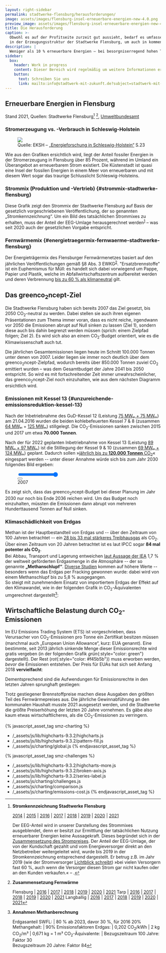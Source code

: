 ```yaml
---
layout: right-sidebar
permalink: stadtwerke-flensburg/herausforderungen/
image: assets/images/flensburg-insel-erneuerbare-energien-new-4.0.png
preview_image: assets/images/flensburg-insel-erneuerbare-energien-new-4.0.png
title: Die Herausforderung
caption: >-
  Obwohl es auf der Profitseite zurzeit gut aussieht, bedarf es umfassender Umbauten
  in der Erzeugungsstruktur der Stadtwerke Flensburg, um auch in kommenden Jahrzehnten solide aufgestellt zu sein.
description: |
  Weniger als 10 % erneuerbare Energien – bei besorgniserregend hohen Treibhausgasemissionen. Dies hat auch wirtschaftliche Implikationen.
sidebar:
  box:
    header: Work in progress
    content: Dieser Bereich wird regelmäßig um weitere Informationen ergänzt. Falls Sie noch offene Fragen haben, schauen Sie morgen doch noch einmal vorbei oder wenden sich direkt an uns.
    button:
      text: Schreiben Sie uns
      link: mailto:info@stadtwerk-mit-zukunft.de?subject=stadtwerk-mit-zukunft.de
---
```


## Erneuerbare Energien in Flensburg

<figure class="chart" id="erneuerbare-energien-in-flensburg-chart">
</figure>

Stand 2021, Quellen: Stadtwerke Flensburg[^2] [^3], [Umweltbundesamt](https://web.archive.org/web/20220717205944/https://www.umweltbundesamt.de/sites/default/files/medien/372/bilder/anteil_ee_in_den_sektoren_03-2022.png)

### Stromerzeugung vs. -Verbrauch in Schleswig-Holstein

<figure class="image left" id="flensburg-insel-ee">
  <img src="{{ "assets/images/flensburg-insel-erneuerbare-energien-new-4.0.png" | relative_url }}">
  <figcaption>
    Quelle: EKSH – <a href="https://web.archive.org/web/20210531123425/https://dokumente.stadtwerk-mit-zukunft.de/studien/2018-3%20Broschuere_Energieforschung_EKSH.pdf">„Energieforschung in Schleswig-Holstein“</a> S.23
  </figcaption>
</figure>

Wie aus den Grafiken ersichtlich wird, liegt der Anteil fossiler Energien in der Stromerzeugung in Flensburg über 85 Prozent, während im Umland ein Überangebot an erneuerbarem Strom existiert. Die Küstenstadt ist quasi eine Insel der fossilen Energien in einem Meer von erneuerbaren und mit diesem Wert sogar das traurige Schlusslicht Schleswig-Holsteins. 

### Strommix (Produktion und -Vertrieb) {#strommix-stadtwerke-flensburg}

<div class="row">
  <figure class="col-8 col-12-wide">
    <div id="strom-produktion-und-vertrieb-stadtwerke-flensburg"></div>
  </figure>
  <div class="col-4 col-12-wide">
    <p>
Diese Grafik zeigt den Strommix der Stadtwerke Flensburg auf Basis der gesetzlich vorgeschriebenen Veröffentlichung, der so genannten „Stromkennzeichnung“. Um ein Bild des tatsächlichen Strommixes zu erhalten, muss der Anteil der EEG-Umlage herausgerechnet werden<sup><a href="#fn:2">1</a></sup> – was seit 2020 auch der gesetzlichen Vorgabe entspricht.
    </p>
  </div>
</div>

### Fernwärmemix {#energietraegermix-fernwaerme-stadtwerke-flensburg}

<div class="row">
  <figure class="col-8 col-12-wide">
    <div id="fernwaermemix-stadtwerke-flensburg"></div>
  </figure>
  <div class="col-4 col-12-wide">
    <p>
      Der Energieträgermix des Flensburger Fernwärmenetzes basiert auf den jährlichen Veröffentlichungen gemäß §8 Abs. 3 EWKG<sup><a href="#fn:3">2</a></sup>. "Ersatzbrennstoffe" ist ein Euphemismus für Müll: es handelt sich dabei vorwiegend um Pappe, Papier und Plastik, welche im Abfallwirtschaftszentrum aufbereitet werden und deren Verbrennung <a href="https://web.archive.org/web/20210301122409/https://www.stadtwerke-flensburg.de/unternehmen/umwelt/greenco2ncept/#c309">bis zu 60 % als klimaneutral</a> gilt.
    </p>
  </div>
</div>

## Das greenco<sub>2</sub>ncept-Ziel

Die Stadtwerke Flensburg haben sich bereits 2007 das Ziel gesetzt, bis 2050 CO<sub>2</sub>-neutral zu werden. Dabei stellen sie auch ihren eigenen Präsentationen zum Thema immer voran, dass es nicht reiche, irgendwann vor 2050 die Emissionen abrupt auf Null sinken zu lassen (Ziel 1), sondern diese auch bis dahin begrenzt werden müssen (sprich: einem Zielpfad folgen; Ziel 2). Es wird sich also an einem CO<sub>2</sub>-Budget orientiert, wie es die Klimawissenschaft auch tut.

<div class="row">
<div class="col-7 col-12-wide">
    <div id="co2-emissionen-der-stadtwerke-flensburg"></div>
</div>
  <div class="col-5 col-12-wide">
    <p>
Die jährlichen Gesamtemissionen liegen heute im Schnitt 100.000 Tonnen unter denen von 2007. Leider liegen sie immer noch deutlich über dem greenco<sub>2</sub>ncept-Zielpfad, wodurch bereits über 850.000 Tonnen zuviel CO<sub>2</sub> emittiert wurden – was dem Gesamtbudget der Jahre 2041 bis 2050 entspricht. So wird es mit fortschreitender Zeit immer unwahrscheinlicher, das greenco<sub>2</sub>ncept-Ziel noch einzuhalten, wie aus dem nächsten Diagramm ersichtlich wird.
    </p>
  </div>
</div>

### Emissionen mit Kessel 13 {#unzureichende-emissionsreduktion-kessel-13}

Nach der Inbetriebnahme des GuD-Kessel 12 (Leistung [75 MWₑₗ + 75 MWₜₕ][swfl-kessel-12-web]) am 21.04.2016 wurden die beiden kohlebefeuerten Kessel 7 & 8 (zusammen [64 MWₑₗ][ebc-kessel78-mwel] + [125 MWₜₕ][swfl-kessel12-poster]) stillgelegt. Die CO<sub>2</sub>-Emissionen sanken zwischen 2015 und 2017 um etwa **70.000 Tonnen**.

Nach der für 2022 geplanten Inbetriebnahme von Kessel 13 (Leistung [89 MWₑₗ + 97 MWₜₕ][swfl-kessel-13-web]) ist die Stilllegung der Kessel 9 & 10 (zusammen [69 MWₑₗ + 124 MWₜₕ][uba-kkw]) geplant. Dadurch sollen »[jährlich bis zu **120.000 Tonnen** CO<sub>2</sub>][swfl-kessel-13-web]« eingespart werden -- unter dieser Annahme würde sich bis zum Jahr 2030 folgendes Bild ergeben:

<figure class=chart>
    <div id="co2-emissionen-der-stadtwerke-flensburg-bis-2030"></div>
    <div id="play-controls" class="row">
      <div class="col-7"><input id="play-range" type="range" value="23" min="0" max="23"></div>
      <div class="col-4"><button id="play-pause-button" class="fa fa-play" title="play"></button></div>
      <div class="col-1"><output id="play-output" for="play-range" name="year" class="col-2">2007</output></div>
    </div>
</figure>

Es zeigt sich, dass das greenco<sub>2</sub>ncept-Budget bei dieser Planung im Jahr 2030 nur noch bis Ende 2036 reichen wird. Um das Budget noch einzuhalten, müssten die Emissionen dann abrupt von mehreren Hunderttausend Tonnen auf Null sinken.

### Klimaschädlichkeit von Erdgas

Methan ist der Hauptbestandteil von Erdgas und -- über den Zeitraum von 100 Jahren betrachtet -- ein [28 bis 33 mal stärkeres Treibhausgas][gas-gwp] als CO<sub>2</sub>. Über einen Zeitraum von 20 Jahren betrachtet ist es laut IPCC sogar **84 mal potenter als CO<sub>2</sub>**.  
Bei Abbau, Transport und Lagerung entweichen [laut Aussage der IEA][iea-slip] 1,7 % der weltweit geförderten Erdgasmenge in die Atmosphäre -- der so genannte **„Methanschlupf“**. [Diverse Studien][slip-comparison] kommen auf höhere Werte -- besonders wenn das Erdgas per Fracking gewonnen wurde: dabei wird von einem Methanschlupf bis zu 5,8 % ausgegangen.  
So steigt mit zunehmendem Einsatz von importiertem Erdgas der Effekt auf den Klimawandel, wie in der folgenden Grafik in CO<sub>2</sub>-Äquivalenten umgerechnet dargestellt[^1]:

<figure class=chart id="diagramm-klimaschaedlichkeit-methan">
</figure>

## Wirtschaftliche Belastung durch CO<sub>2</sub>-Emissionen

Im EU Emissions Trading System (ETS) ist vorgeschrieben, dass Verursacher von CO<sub>2</sub>-Emissionen pro Tonne ein Zertifikat besitzen müssen (manchmal auch „European Union Allowance“, kurz: EUA genannt). Eine bestimmte, seit 2013 jährlich sinkende Menge dieser Emissionsrechte wird gratis vergeben (in der folgenden Grafik *grün*{:style="color: green"} dargestellt). Der Rest (*rot*{:style="color: #f45b5b"}) muss erworben werden, *bevor* die Emissionen entstehen. Der Preis für EUAs hat sich seit Anfang 2018 **vervielfacht**:

<figure class=chart>
    <div id="entwicklung-co2-zertifikatspreise"></div>
</figure>

Dementsprechend sind die Aufwendungen für Emissionsrechte in den letzten Jahren sprunghaft gestiegen:

<figure class=chart id="aufwendungen-fuer-emissionsrechte"></figure>

Trotz gestiegener Brennstoffpreise machen diese Ausgaben den größten Teil des Fernwärmepreises aus. Die jährliche Gewinnabführung an den kommunalen Haushalt musste 2021 ausgesetzt werden, und die Stadtwerke die größte Preiserhöhung der letzten 20 Jahre vornehmen. Es gäbe also kaum etwas wirtschaftlicheres, als die CO<sub>2</sub>-Emissionen zu verringern.

[^1]: 
    **Annahmen Methanberechnung**

    Erdgasanteil SWFL: | 80 % ab 2023, davor 30 %, für 2016 20% 
    Methangehalt: | 90%
    Emissionsfaktoren Erdgas: | 0,202 CO<sub>2</sub>/kWh \| 2 kg CO<sub>2</sub>/m³ \| 0,671 kg = 1 m³ 
    CO<sub>2</sub>-Äquivalente: | Bezugszeitraum 100 Jahre: Faktor 30<br> Bezugszeitraum 20 Jahre: Faktor 84

[^2]:
    **Stromkennzeichnung Stadtwerke Flensburg**

    [2014][Mix-2014] | [2015][Mix-2015] | [2016][Mix-2016] | [2017][Mix-2017] | [2018][Mix-2018] | [2019][Mix-2019] | [2020][Mix-2020] | [2021][Mix-2021]

    Der EEG-Anteil wird in unserer Darstellung des Strommixes ausgeblendet, denn er besitzt zur Ermittlung der tatsächlichen Nutzung erneuerbarer Energien keine Aussagekraft. Dieses begründet sich in der [Zusammensetzung des Strompreises](https://strom-report.de/medien/strompreiszusammensetzung-2019.png). Der Anteil der EEG-Umlage, der von der Kundschaft gezahlt und vom Energieversorger direkt an den Netzbetreiber weitergeleitet wird, wurde bis 2019 in der Stromkennzeichnung entsprechend dargestellt. Er betrug z.B. im Jahr 2019 (wie der Stromversorger [Lichtblick schreibt](https://web.archive.org/web/20210531224339/https://www.lichtblick.de/oekostrom/stromkennzeichnung)) »bei vielen Versorgern fast 60 %, auch wenn die Versorger diesen Strom gar nicht kaufen oder an den Kunden verkaufen.« – .

[^3]:
    **Zusammensetzung Fernwärme**  

    Flensburg  | [2016][FW-FL-2016] | [2017][FW-FL-2017] | [2018][FW-FL-2018] | [2019][FW-FL-2019] | [2020][FW-FL-2020] | [2021][FW-FL-2021]
    Tarp       | [2016][FW-T-2016]  | [2017][FW-T-2017]  | [2018][FW-T-2018]  | [2019][FW-T-2019]  | [2020][FW-T-2020]  | [2021][FW-T-2021]
    Langballig | [2016][FW-LB-2016] | [2017][FW-LB-2017] | [2018][FW-LB-2018] | [2019][FW-LB-2019] | [2020][FW-LB-2020] | [2021][FW-LB-2021]

  [ndr-kessel-13]: https://web.archive.org/web/20190423101117/https://www.ndr.de/nachrichten/schleswig-holstein/Flensburger-Meilenstein-auf-dem-Weg-zum-Kohleausstieg,gaskraftwerk140.html
  [swfl-kessel-12-web]: https://web.archive.org/web/20191230235758/https://www.stadtwerke-flensburg.de/unternehmen/umwelt/kessel-12/zusaetzliche-informationen/
  [ebc-kessel78-mwel]: https://d3ihh3ce7usp68.cloudfront.net/wp-content/uploads/2020/04/2020-04-21_Europe_Beyond_Coal-European_Coal_Database_hc.xlsx
  [swfl-kessel12-poster]: https://www.stadtwerke-flensburg.de/fileadmin/user_upload/pdf/kessel12/faltplakat-kessel-12.pdf
  [uba-kkw]: https://www.umweltbundesamt.de/sites/default/files/medien/1410/publikationen/171207_uba_hg_braunsteinkohle_bf.pdf "Umweltbundesamt: Daten und Fakten zu Braun- und  Steinkohlen, Seite 48"
  [swfl-kessel-13-web]: https://www.stadtwerke-flensburg.de/unternehmen/umwelt/kessel-13/
  [ise-2018-sgk-ee]: https://www.ise.fraunhofer.de/content/dam/ise/de/documents/publications/studies/DE2018_ISE_Studie_Stromgestehungskosten_Erneuerbare_Energien.pdf

  [gas-gwp]: https://de.wikipedia.org/wiki/Methan#Treibhausgas
  [gas-gwp-84-ipcc]: http://www.climatechange2013.org/images/report/WG1AR5_Chapter08_FINAL.pdf
  [iea-slip]: https://www.deutschlandfunk.de/methanverluste-lecks-in-der-oel-und-gasindustrie.676.de.html?dram:article_id=402450
  [slip-comparison]: https://www.psehealthyenergy.org/wp-content/uploads/2017/05/Howarth_Ingraffea_-_4th_Anniversary_lecture_at_Cornell_University_-_April_14_2015-1.pdf

  [FW-FL-2016]: https://web.archive.org/web/20210531112141/https://dokumente.stadtwerk-mit-zukunft.de/stadtwerke-flensburg/fernwaerme/EWKG-Angaben-Flensburg-2016.pdf
  [FW-FL-2017]: https://web.archive.org/web/20210531110926/https://www.stadtwerke-flensburg.de/fileadmin/user_upload/pdf/fernwaerme/Flensburg/EWKG-Angaben-Flensburg-2017.pdf
  [FW-FL-2018]: https://web.archive.org/web/20210531110800/https://www.stadtwerke-flensburg.de/fileadmin/user_upload/pdf/fernwaerme/Flensburg/EWKG-Angaben-Flensburg-2018.pdf
  [FW-FL-2019]: https://web.archive.org/web/20210531111033/https://www.stadtwerke-flensburg.de/fileadmin/user_upload/pdf/fernwaerme/Flensburg/EWKG-Angaben-Flensburg-2019.pdf
  [FW-FL-2020]: https://web.archive.org/save/https://www.stadtwerke-flensburg.de/fileadmin/user_upload/pdf/fernwaerme/Flensburg/EWKG-Angaben-Flensburg-2020.pdf
  [FW-FL-2021]: https://web.archive.org/web/20220717211438/https://www.stadtwerke-flensburg.de/fileadmin/user_upload/PDFs/1.2_Service/1.2.7_Downloads/Fernwaerme/EWKG-Angaben-Flensburg-2021.pdf
  [FW-LB-2016]: https://web.archive.org/web/20210531112345/https://dokumente.stadtwerk-mit-zukunft.de/stadtwerke-flensburg/fernwaerme/EWKG-Angaben-Langballig-2016.pdf
  [FW-LB-2017]: https://web.archive.org/web/20210531111820/https://www.stadtwerke-flensburg.de/fileadmin/user_upload/pdf/fernwaerme/Langballig/EWKG-Angaben-Langballig-2017.pdf
  [FW-LB-2018]: https://web.archive.org/web/20210531111750/https://www.stadtwerke-flensburg.de/fileadmin/user_upload/pdf/fernwaerme/Langballig/EWKG-Angaben-Langballig-2018.pdf
  [FW-LB-2019]: https://web.archive.org/web/20210531111644/https://www.stadtwerke-flensburg.de/fileadmin/user_upload/pdf/fernwaerme/Langballig/EWKG-Angaben-Langballig-2019.pdf
  [FW-LB-2020]: https://web.archive.org/web/20220106233922/https://www.stadtwerke-flensburg.de/fileadmin/user_upload/pdf/fernwaerme/Langballig/EWKG-Angaben-Langballig-2020.pdf
  [FW-LB-2021]: https://web.archive.org/web/20220717211553/https://www.stadtwerke-flensburg.de/fileadmin/user_upload/PDFs/1.2_Service/1.2.7_Downloads/Fernwaerme/EWKG-Angaben-Langballig-2021.pdf
  [FW-T-2016]: https://web.archive.org/web/20210531112453/https://dokumente.stadtwerk-mit-zukunft.de/stadtwerke-flensburg/fernwaerme/EWKG-Angaben-Tarp-2016.pdf
  [FW-T-2017]: https://web.archive.org/web/20210531112749/https://www.stadtwerke-flensburg.de/fileadmin/user_upload/pdf/fernwaerme/Tarp/EWKG-Angaben-Tarp-2017.pdf
  [FW-T-2018]: https://web.archive.org/web/20210531112633/https://www.stadtwerke-flensburg.de/fileadmin/user_upload/pdf/fernwaerme/Tarp/EWKG-Angaben-Tarp-2018.pdf
  [FW-T-2019]: https://web.archive.org/web/20210531112603/https://www.stadtwerke-flensburg.de/fileadmin/user_upload/pdf/fernwaerme/Tarp/EWKG-Angaben-Tarp-2019.pdf
  [FW-T-2020]: https://web.archive.org/web/20220106233815/https://www.stadtwerke-flensburg.de/fileadmin/user_upload/pdf/fernwaerme/Tarp/EWKG-Angaben-Tarp-2020.pdf
  [FW-T-2021]: https://web.archive.org/web/20220717211646/https://www.stadtwerke-flensburg.de/fileadmin/user_upload/PDFs/1.2_Service/1.2.7_Downloads/Fernwaerme/EWKG-Angaben-Tarp-2021.pdf

  [Mix-2014]: https://web.archive.org/web/20210531120644/https://dokumente.stadtwerk-mit-zukunft.de/stadtwerke-flensburg/strom/Strommix-SWFL-2014.pdf
  [Mix-2015]: https://web.archive.org/web/20210531115037/https://www.swfl.de/fileadmin/user_upload/pdf/strom/Strommix/Strommix-Stadtwerke-Flensburg-2015.pdf
  [Mix-2016]: https://web.archive.org/web/20210531113649/https://www.stadtwerke-flensburg.de/fileadmin/user_upload/pdf/strom/Strommix/Strommix-SWFL-2016.pdf
  [Mix-2017]: https://web.archive.org/web/20210531113911/https://www.stadtwerke-flensburg.de/fileadmin/user_upload/pdf/strom/Strommix/Strommix-SWFL-2017.pdf
  [Mix-2018]: https://web.archive.org/web/20210531121206/https://dokumente.stadtwerk-mit-zukunft.de/stadtwerke-flensburg/strom/Strommix-SWFL-2018.pdf
  [Mix-2019]: https://web.archive.org/web/20210531114224/https://www.swfl.de/fileadmin/user_upload/Strommix-SWFL-2019.pdf
  [Mix-2020]: https://web.archive.org/web/20211223110557/https://www.stadtwerke-flensburg.de/fileadmin/user_upload/Strommix-SWFL.pdf
  [Mix-2021]: https://web.archive.org/web/20230121124702/https://www.stadtwerke-flensburg.de/fileadmin/user_upload/PDFs/1.2_Service/1.2.7_Downloads/Strom/Energiemix.pdf


<script>
  window.SWFL = {
    Emissions: {{ site.data.swfl_emissions | jsonify }},
    EUA: [
      {%- for row in site.data.eua_price -%}
        [{{row.time}}000, {{row.eua_price}}] {%- if forloop.last -%}{%else%}, {% endif %}
      {%- endfor -%}
    ],
    EUE_ISE_forecast: [
      [1577833200000, 5, 15],
      [1735686000000, 12.5, 32.5],
      [1893452400000, 20, 50],
      [2051218800000, 30, 70]
    ],
    Electricity: {{ site.data.swfl_mix_electricity | jsonify }},
    Heat: {{ site.data.swfl_mix_heat | jsonify }}
  }
</script>
<link rel="stylesheet" href="{{ "/assets/css/html5-controls.css" | relative_url }}" />

{% javascript_asset_tag smz-charting %}
- /_assets/js/lib/highcharts-9.3.2/highcharts.js
- /_assets/js/lib/highcharts-9.3.2/pattern-fill.js
- /_assets/js/charting/global.js
{% endjavascript_asset_tag %}    

{% javascript_asset_tag smz-challenges %}
- /_assets/js/lib/highcharts-9.3.2/highcharts-more.js
- /_assets/js/lib/highcharts-9.3.2/broken-axis.js
- /_assets/js/lib/highcharts-9.3.2/series-label.js
- /_assets/js/charting/challenges.js
- /_assets/js/charting/comparison.js
- /_assets/js/charting/emissions-cost.js
{% endjavascript_asset_tag %}    
